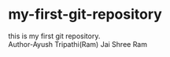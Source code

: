 # my-first-git-repository
this is my first git repository.
<br>
Author-Ayush Tripathi(Ram)
Jai Shree Ram